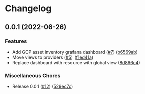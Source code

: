 # Changelog

## 0.0.1 (2022-06-26)


### Features

* Add GCP asset inventory grafana dashboard ([#7](https://github.com/cloudquery/dashboards/issues/7)) ([b6569ab](https://github.com/cloudquery/dashboards/commit/b6569abc2292391da015aa5cd2cf3175a95c46ec))
* Move views to providers ([#5](https://github.com/cloudquery/dashboards/issues/5)) ([f1ed41a](https://github.com/cloudquery/dashboards/commit/f1ed41a5ad41735c52d1e241c5fd91ed00cbfd2c))
* Replace dashboard with resource with global view ([8d866c4](https://github.com/cloudquery/dashboards/commit/8d866c4876e84ef05107ef5002edfccae73a94ee))


### Miscellaneous Chores

* Release 0.0.1 ([#12](https://github.com/cloudquery/dashboards/issues/12)) ([529ec7c](https://github.com/cloudquery/dashboards/commit/529ec7c6a844638d7a9a949f7d9e9687dbc33dca))
